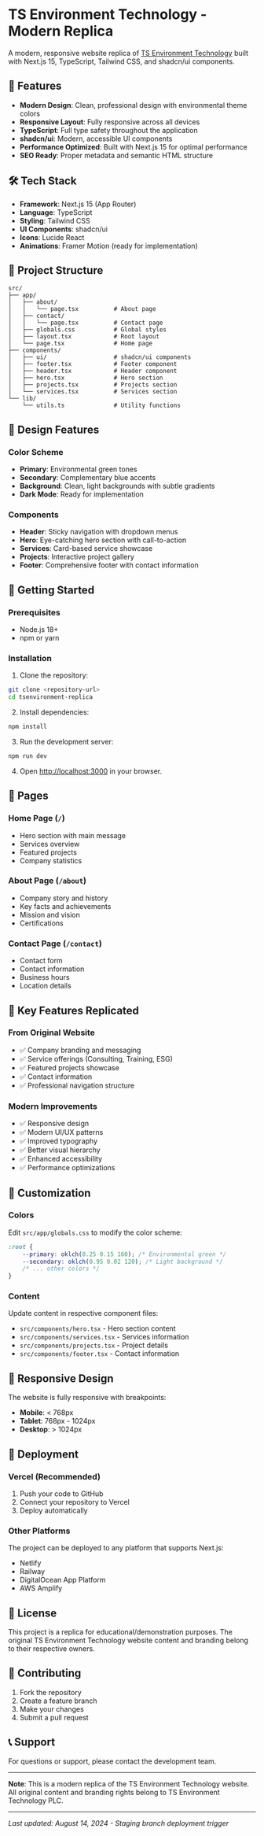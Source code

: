 # TS Environment Technology - Modern Replica

A modern, responsive website replica of [TS Environment Technology](https://tsenvironment.com/) built with Next.js 15, TypeScript, Tailwind CSS, and shadcn/ui components.

## 🚀 Features

-   **Modern Design**: Clean, professional design with environmental theme colors
-   **Responsive Layout**: Fully responsive across all devices
-   **TypeScript**: Full type safety throughout the application
-   **shadcn/ui**: Modern, accessible UI components
-   **Performance Optimized**: Built with Next.js 15 for optimal performance
-   **SEO Ready**: Proper metadata and semantic HTML structure

## 🛠️ Tech Stack

-   **Framework**: Next.js 15 (App Router)
-   **Language**: TypeScript
-   **Styling**: Tailwind CSS
-   **UI Components**: shadcn/ui
-   **Icons**: Lucide React
-   **Animations**: Framer Motion (ready for implementation)

## 📁 Project Structure

```
src/
├── app/
│   ├── about/
│   │   └── page.tsx          # About page
│   ├── contact/
│   │   └── page.tsx          # Contact page
│   ├── globals.css           # Global styles
│   ├── layout.tsx            # Root layout
│   └── page.tsx              # Home page
├── components/
│   ├── ui/                   # shadcn/ui components
│   ├── footer.tsx            # Footer component
│   ├── header.tsx            # Header component
│   ├── hero.tsx              # Hero section
│   ├── projects.tsx          # Projects section
│   └── services.tsx          # Services section
└── lib/
    └── utils.ts              # Utility functions
```

## 🎨 Design Features

### Color Scheme

-   **Primary**: Environmental green tones
-   **Secondary**: Complementary blue accents
-   **Background**: Clean, light backgrounds with subtle gradients
-   **Dark Mode**: Ready for implementation

### Components

-   **Header**: Sticky navigation with dropdown menus
-   **Hero**: Eye-catching hero section with call-to-action
-   **Services**: Card-based service showcase
-   **Projects**: Interactive project gallery
-   **Footer**: Comprehensive footer with contact information

## 🚀 Getting Started

### Prerequisites

-   Node.js 18+
-   npm or yarn

### Installation

1. Clone the repository:

```bash
git clone <repository-url>
cd tsenvironment-replica
```

2. Install dependencies:

```bash
npm install
```

3. Run the development server:

```bash
npm run dev
```

4. Open [http://localhost:3000](http://localhost:3000) in your browser.

## 📄 Pages

### Home Page (`/`)

-   Hero section with main message
-   Services overview
-   Featured projects
-   Company statistics

### About Page (`/about`)

-   Company story and history
-   Key facts and achievements
-   Mission and vision
-   Certifications

### Contact Page (`/contact`)

-   Contact form
-   Contact information
-   Business hours
-   Location details

## 🎯 Key Features Replicated

### From Original Website

-   ✅ Company branding and messaging
-   ✅ Service offerings (Consulting, Training, ESG)
-   ✅ Featured projects showcase
-   ✅ Contact information
-   ✅ Professional navigation structure

### Modern Improvements

-   ✅ Responsive design
-   ✅ Modern UI/UX patterns
-   ✅ Improved typography
-   ✅ Better visual hierarchy
-   ✅ Enhanced accessibility
-   ✅ Performance optimizations

## 🔧 Customization

### Colors

Edit `src/app/globals.css` to modify the color scheme:

```css
:root {
    --primary: oklch(0.25 0.15 160); /* Environmental green */
    --secondary: oklch(0.95 0.02 120); /* Light background */
    /* ... other colors */
}
```

### Content

Update content in respective component files:

-   `src/components/hero.tsx` - Hero section content
-   `src/components/services.tsx` - Services information
-   `src/components/projects.tsx` - Project details
-   `src/components/footer.tsx` - Contact information

## 📱 Responsive Design

The website is fully responsive with breakpoints:

-   **Mobile**: < 768px
-   **Tablet**: 768px - 1024px
-   **Desktop**: > 1024px

## 🚀 Deployment

### Vercel (Recommended)

1. Push your code to GitHub
2. Connect your repository to Vercel
3. Deploy automatically

### Other Platforms

The project can be deployed to any platform that supports Next.js:

-   Netlify
-   Railway
-   DigitalOcean App Platform
-   AWS Amplify

## 📄 License

This project is a replica for educational/demonstration purposes. The original TS Environment Technology website content and branding belong to their respective owners.

## 🤝 Contributing

1. Fork the repository
2. Create a feature branch
3. Make your changes
4. Submit a pull request

## 📞 Support

For questions or support, please contact the development team.

---

**Note**: This is a modern replica of the TS Environment Technology website. All original content and branding rights belong to TS Environment Technology PLC.

---

_Last updated: August 14, 2024 - Staging branch deployment trigger_
